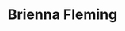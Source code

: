 ---
title: "Brienna Fleming"
presenter_id: brienna_fleming
layout: member_all_presentations
permalink: /member_full_publications/:presenter_id/
---